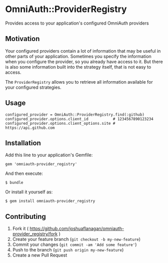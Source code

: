 # OmniAuth::ProviderRegistry

Provides access to your application's configured OmniAuth providers

## Motivation

Your configured providers contain a lot of information that may be useful in
other parts of your application. Sometimes you specify the information when you
configure the provider, so you already have access to it. But there is also
some information built into the strategy itself, that is not easy to access.

The `ProviderRegistry` allows you to retrieve all information available for
your configured strategies.

## Usage

```
configured_provider = OmniAuth::ProviderRegistry.find(:github)
configured_provider.options.client_id           # 1234567890123234
configured_provider.options.client_options.site # https://api.github.com
```

## Installation

Add this line to your application's Gemfile:

    gem 'omniauth-provider_registry'

And then execute:

    $ bundle

Or install it yourself as:

    $ gem install omniauth-provider_registry


## Contributing

1. Fork it ( https://github.com/joshuaflanagan/omniauth-provider_registry/fork )
2. Create your feature branch (`git checkout -b my-new-feature`)
3. Commit your changes (`git commit -am 'Add some feature'`)
4. Push to the branch (`git push origin my-new-feature`)
5. Create a new Pull Request

